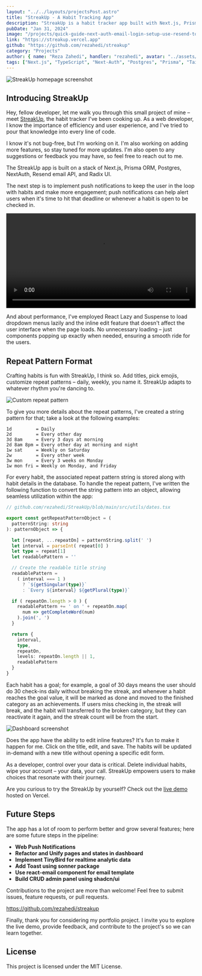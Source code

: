 ```yaml
---
layout: "../../layouts/projectsPost.astro"
title: "StreakUp - A Habit Tracking App"
description: "StreakUp is a habit tracker app built with Next.js, Prisma ORM, and Radix UI. It offers customizable repeat patterns, goal tracking, an inline edit feature, and gives users control over their data."
pubDate: "Jan 31, 2024"
image: "/projects/quick-guide-next-auth-email-login-setup-use-resend-to-send-verification-email-03_thumb.png"
link: "https://streakup.vercel.app"
github: "https://github.com/rezahedi/streakup"
category: "Projects"
author: { name: "Reza Zahedi", handler: "rezahedi", avatar: "../assets/social-avatar.jpg", link: "https://github.com/rezahedi" }
tags: ["Next.js", "TypeScript", "Next-Auth", "Postgres", "Prisma", "Tailwind CSS", "Radix UI"]
---
```


![StreakUp homepage screenshot](/projects/quick-guide-next-auth-email-login-setup-use-resend-to-send-verification-email-04.png)

## Introducing StreakUp

Hey, fellow developer, let me walk you through this small project of mine – meet [StreakUp](https://streakup.vercel.app), the habit tracker I've been cooking up. As a web developer, I know the importance of efficiency and user experience, and I've tried to pour that knowledge into every line of code.

I know it's not bug-free, but I'm working on it. I'm also working on adding more features, so stay tuned for more updates. I'm also open to any suggestions or feedback you may have, so feel free to reach out to me.

The StreakUp app is built on a stack of Next.js, Prisma ORM, Postgres, NextAuth, Resend email API, and Radix UI.

The next step is to implement push notifications to keep the user in the loop with habits and make more engagement; push notifications can help alert users when it's time to hit that deadline or whenever a habit is open to be checked in.

<video width="100%" height="auto" controls title="StreakUp app walkthrough video">
  <source src="https://github.com/rezahedi/streakup/assets/1499349/0bcad31b-fbdc-4cdf-9b81-5c8551c25674" type="video/mp4">
  Your browser does not support the video tag.
</video>

And about performance, I've employed React Lazy and Suspense to load dropdown menus lazily and the inline edit feature that doesn't affect the user interface when the page loads. No unnecessary loading – just components popping up exactly when needed, ensuring a smooth ride for the users.

## Repeat Pattern Format

Crafting habits is fun with StreakUp, I think so. Add titles, pick emojis, customize repeat patterns – daily, weekly, you name it. StreakUp adapts to whatever rhythm you're dancing to.

![Custom repeat pattern](/projects/quick-guide-next-auth-email-login-setup-use-resend-to-send-verification-email-02.png)

To give you more details about the repeat patterns, I've created a string pattern for that; take a look at the following examples:

```
1d         = Daily
2d         = Every other day
3d 8am     = Every 3 days at morning
2d 8am 8pm = Every other day at morning and night
1w sat     = Weekly on Saturday
2w         = Every other week
3w mon     = Every 3 weeks on Monday
1w mon fri = Weekly on Monday, and Friday
```

For every habit, the associated repeat pattern string is stored along with habit details in the database. To handle the repeat pattern, I've written the following function to convert the string pattern into an object, allowing seamless utilization within the app:

```ts
// github.com/rezahedi/StreakUp/blob/main/src/utils/dates.tsx

export const getRepeatPatternObject = (
  patternString: string
): patternObject => {

  let [repeat, ...repeatOn] = patternString.split(' ')
  let interval = parseInt( repeat[0] )
  let type = repeat[1]
  let readablePattern = ''

  // Create the readable title string
  readablePattern =
    ( interval === 1 )
      ? `${getSingular(type)}`
      : `Every ${interval} ${getPlural(type)}`

  if ( repeatOn.length > 0 ) {
    readablePattern += ' on ' + repeatOn.map(
      num => getCompleteWord(num)
    ).join(', ')
  }

  return {
    interval,
    type,
    repeatOn,
    levels: repeatOn.length || 1,
    readablePattern
  }	
}
```

Each habit has a goal; for example, a goal of 30 days means the user should do 30 check-ins daily without breaking the streak, and whenever a habit reaches the goal value, it will be marked as done and moved to the finished category as an achievements. If users miss checking in, the streak will break, and the habit will transferred to the broken category, but they can reactivate it again, and the streak count will be from the start.

![Dashboard screenshot](/projects/quick-guide-next-auth-email-login-setup-use-resend-to-send-verification-email-03.png)

Does the app have the ability to edit inline features? It's fun to make it happen for me. Click on the title, edit, and save. The habits will be updated in-demand with a new title without opening a specific edit form.

As a developer, control over your data is critical. Delete individual habits, wipe your account – your data, your call. StreakUp empowers users to make choices that resonate with their journey.

Are you curious to try the StreakUp by yourself? Check out the [live demo](https://streakup.vercel.app) hosted on Vercel.

## Future Steps

The app has a lot of room to perform better and grow several features; here are some future steps in the pipeline:

- __Web Push Notifications__
- __Refactor and Unify pages and states in dashboard__
- __Implement TinyBird for realtime analytic data__
- __Add Toast using sonner package__
- __Use react-email component for email template__
- __Build CRUD admin panel using shadcn/ui__

Contributions to the project are more than welcome! Feel free to submit issues, feature requests, or pull requests.

https://github.com/rezahedi/streakup

Finally, thank you for considering my portfolio project. I invite you to explore the live demo, provide feedback, and contribute to the project's so we can learn together.

## License
This project is licensed under the MIT License.
